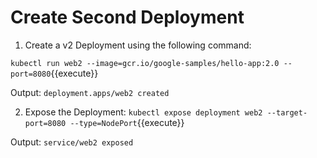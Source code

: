 # Create Second Deployment

1. Create a v2 Deployment using the following command:

`kubectl run web2 --image=gcr.io/google-samples/hello-app:2.0 --port=8080`{{execute}}

Output:
`deployment.apps/web2 created`

2. Expose the Deployment:
`kubectl expose deployment web2 --target-port=8080 --type=NodePort`{{execute}}

Output:
`service/web2 exposed`

